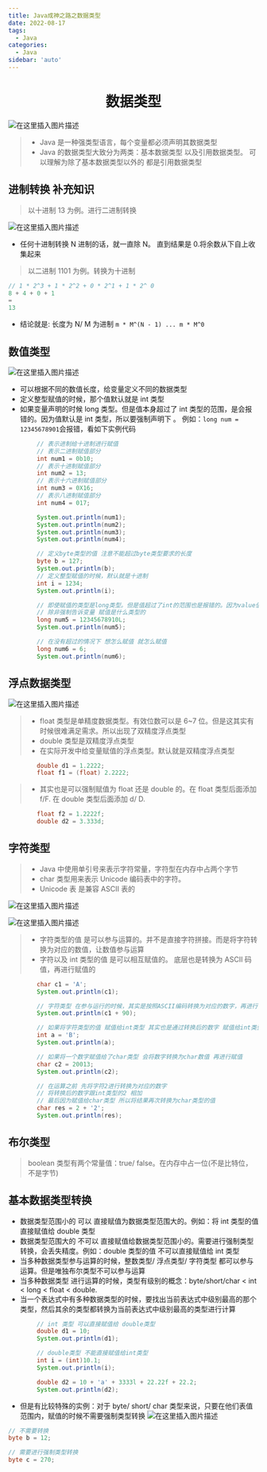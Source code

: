 ```yaml
---
title: Java成神之路之数据类型
date: 2022-08-17
tags:
  - Java
categories:
  - Java
sidebar: 'auto'
---
```


<div align = "center"><h1>数据类型</h1></div>


![在这里插入图片描述](https://img-blog.csdnimg.cn/9e4ed5429d124a6fa8c6cf7d7e8503d6.png#pic_center)

> - Java 是一种强类型语言，每个变量都必须声明其数据类型
> - Java 的数据类型大致分为两类：基本数据类型 以及引用数据类型。 可以理解为除了基本数据类型以外的 都是引用数据类型

## 进制转换 补充知识

> 以十进制 13 为例。进行二进制转换

![在这里插入图片描述](https://img-blog.csdnimg.cn/db3c28d182994a4c8dc51049dc3bbe41.png)

- 任何十进制转换 N 进制的话，就一直除 N。 直到结果是 0.将余数从下自上收集起来

> 以二进制 1101 为例。转换为十进制

```js
// 1 * 2^3 + 1 * 2^2 + 0 * 2^1 + 1 * 2^ 0
8 + 4 + 0 + 1
=
13
```

- 结论就是: 长度为 N/ M 为进制 `m * M^(N - 1) ... m * M^0`

## 数值类型

![在这里插入图片描述](https://img-blog.csdnimg.cn/360be176e28f49bebc2bc3cd825e091e.png)

- 可以根据不同的数值长度，给变量定义不同的数据类型
- 定义整型赋值的时候，那个值默认就是 int 类型
- 如果变量声明的时候 long 类型。但是值本身超过了 int 类型的范围，是会报错的。因为值默认是 int 类型，所以要强制声明下 。 例如：`long num = 12345678901`会报错，看如下实例代码

```java
        // 表示进制给十进制进行赋值
        // 表示二进制赋值部分
        int num1 = 0b10;
        // 表示十进制赋值部分
        int num2 = 13;
        // 表示十六进制赋值部分
        int num3 = 0X16;
        // 表示八进制赋值部分
        int num4 = 017;

        System.out.println(num1);
        System.out.println(num2);
        System.out.println(num3);
        System.out.println(num4);

        // 定义byte类型的值 注意不能超过byte类型要求的长度
        byte b = 127;
        System.out.println(b);
        // 定义整型赋值的时候，默认就是十进制
        int i = 1234;
        System.out.println(i);

        // 即使赋值的类型是long类型。但是值超过了int的范围也是报错的。因为value值 默认就是int类型。
        // 除非强制告诉变量 赋值是什么类型的
        long num5 = 12345678910L;
        System.out.println(num5);

        // 在没有超过的情况下 想怎么赋值 就怎么赋值
        long num6 = 6;
        System.out.println(num6);
```

## 浮点数据类型

![在这里插入图片描述](https://img-blog.csdnimg.cn/760d0060d1464d029a43fb18330a6821.png)

> - float 类型是单精度数据类型。有效位数可以是 6~7 位。但是这其实有时候很难满足需求。所以出现了双精度浮点类型
> - double 类型是双精度浮点类型
> - 在实际开发中给变量赋值的浮点类型。默认就是双精度浮点类型

```java
        double d1 = 1.2222;
        float f1 = (float) 2.2222;
```

> - 其实也是可以强制赋值为 float 还是 double 的。在 float 类型后面添加 f/F. 在 double 类型后面添加 d/ D.

```java
        float f2 = 1.2222f;
        double d2 = 3.333d;
```

## 字符类型

> - Java 中使用单引号来表示字符常量，字符型在内存中占两个字节
> - char 类型用来表示 Unicode 编码表中的字符。
> - Unicode 表 是兼容 ASCII 表的

![在这里插入图片描述](https://img-blog.csdnimg.cn/08b3f84be76c4844b8d5adc7205d4099.png)

![在这里插入图片描述](https://img-blog.csdnimg.cn/fa333584906343f094750bd6e8df91ec.png)

> - 字符类型的值 是可以参与运算的。并不是直接字符拼接。而是将字符转换为对应的数值，让数值参与运算
> - 字符以及 int 类型的值 是可以相互赋值的。 底层也是转换为 ASCII 码值，再进行赋值的

```java
        char c1 = 'A';
        System.out.println(c1);

        // 字符类型 在参与运行的时候，其实是按照ASCII编码转换为对应的数字，再进行计算的
        System.out.println(c1 + 90);

        // 如果将字符类型的值 赋值给int类型 其实也是通过转换后的数字 赋值给int类型的
        int a = 'B';
        System.out.println(a);

        // 如果将一个数字赋值给了char类型 会将数字转换为char数值 再进行赋值
        char c2 = 20013;
        System.out.println(c2);

        // 在运算之前 先将字符2进行转换为对应的数字
        // 将转换后的数字跟int类型的2 相加
        // 最后因为赋值给char类型 所以将结果再次转换为char类型的值
        char res = 2 + '2';
        System.out.println(res);
```

## 布尔类型

> boolean 类型有两个常量值：true/ false。在内存中占一位(不是比特位，不是字节)

## 基本数据类型转换

- 数据类型范围小的 可以 直接赋值为数据类型范围大的。例如：将 int 类型的值 直接赋值给 double 类型
- 数据类型范围大的 不可以 直接赋值给数据类型范围小的。需要进行强制类型转换，会丢失精度。例如：double 类型的值 不可以直接赋值给 int 类型
- 当多种数据类型参与运算的时候，整数类型/ 浮点类型/ 字符类型 都可以参与运算。但是唯独布尔类型不可以参与运算
- 当多种数据类型 进行运算的时候，类型有级别的概念：byte/short/char < int < long < float < double.
- 当一个表达式中有多种数据类型的时候，要找出当前表达式中级别最高的那个类型，然后其余的类型都转换为当前表达式中级别最高的类型进行计算

```java
        // int 类型 可以直接赋值给 double类型
        double d1 = 10;
        System.out.println(d1);

        // double类型 不能直接赋值给int类型
        int i = (int)10.1;
        System.out.println(i);

        double d2 = 10 + 'a' + 3333l + 22.22f + 22.2;
        System.out.println(d2);
```

- 但是有比较特殊的实例：对于 byte/ short/ char 类型来说，只要在他们表值范围内，赋值的时候不需要强制类型转换
  ![在这里插入图片描述](https://img-blog.csdnimg.cn/d907e6d9aa294f49835cf6e9ceaaad77.png)

```java
// 不需要转换
byte b = 12;

// 需要进行强制类型转换
byte c = 270;
```
